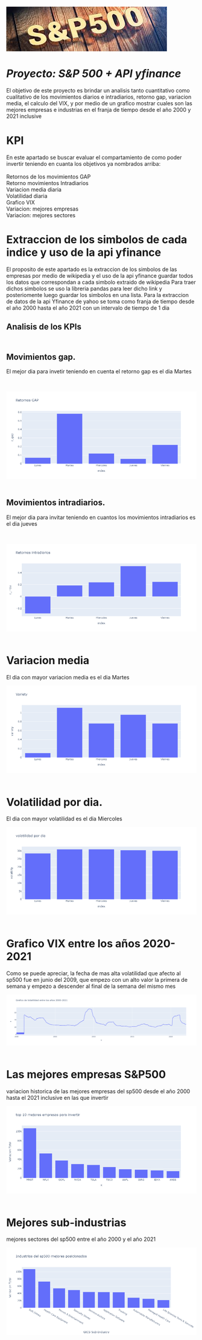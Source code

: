 ![S&P500](./img/descarga.jpg)
# ***Proyecto: S&P 500 + API yfinance***

<p>
El objetivo de este proyecto es brindar un analisis tanto cuantitativo como cualitativo de los movimientos diarios e intradiarios, retorno gap, variacion media, el calculo del VIX, y por medio de un grafico mostrar cuales son las mejores empresas e industrias en el franja de tiempo desde el año 2000 y 2021 inclusive
<p>

# KPI
<p>
En este apartado se buscar evaluar el compartamiento de como poder invertir teniendo en cuanta los objetivos ya nombrados arriba:<br><br>
Retornos de los movimientos GAP<br>
Retorno movimientos Intradiarios<br>
Variacion media diaria<br>
Volatilidad diaria<br>
Grafico VIX<br>
Variacion: mejores empresas<br>
Variacion: mejores sectores


<p>


# Extraccion de los simbolos de cada indice y uso de la api yfinance
<p>
El proposito de este apartado es la extraccion de los simbolos de las empresas por medio de wikipedia y el uso de la api yfinance guardar todos los datos que correspondan a cada simbolo extraido de wikipedia
Para traer dichos simbolos se uso la libreria pandas para leer dicho link y posteriomente luego guardar los simbolos en una lista. Para la extraccion de datos de la api Yfinance de yahoo se toma como franja de tiempo desde el año 2000 hasta el año 2021 con un intervalo de tiempo de 1 dia
<p>

## Analisis de los KPIs <br> <br>

## Movimientos gap.

<p >El mejor dia para invetir teniendo en cuenta el retorno gap es el dia Martes<p> <br>

![retorno Gap](./img/retorn_gap.png) <br><br>

## Movimientos intradiarios. <br>

<p> El mejor dia para invitar teniendo en cuantos los movimientos intradiarios es el dia jueves <p><br>

![retornoIntra](./img/retorn_intra.png) <br><br>

# Variacion media

El dia con mayor variacion media es el dia Martes <br>

![VariacionMEdia](./img/variacion-media.png) <br><br>

# Volatilidad por dia.

El dia con mayor volatilidad es el dia Miercoles<br>

![volatilidadDia](./img/volatilidad.png) <br><br>

# Grafico VIX entre los años 2020-2021

Como se puede apreciar, la fecha de mas alta volatilidad que afecto al sp500 fue en junio del 2009, que empezo con un alto valor la primera de semana y empezo a descender al final de la semana del mismo mes <br>

![vix](./img/VIX.png) <br><br>

# Las mejores empresas S&P500

variacion historica de las mejores empresas del sp500 desde el año 2000 hasta el 2021 inclusive en las que invertir <br>

![empresas](./img/empresas_00_21.png) <br><br>

# Mejores sub-industrias 

mejores sectores del sp500 entre el año 2000 y el año 2021<br>

![empresas](./img/industrias.png) <br><br>